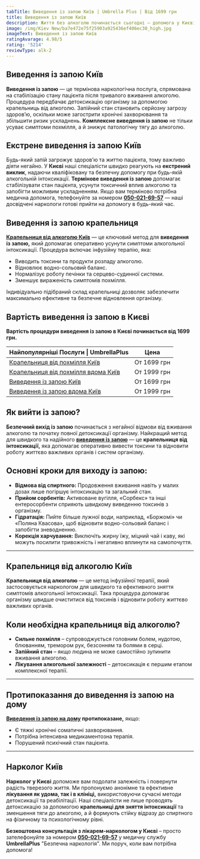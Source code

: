 ```yaml
---
tabTitle: Виведення із запою Київ | Umbrella Plus | Від 1699 грн
title: Виведення із запою Київ
description: Життя без алкоголю починається сьогодні – допомога у Києві 24/7
image: /img/Kiev New/ba7e472e75f25903a925436ef406ec30_high.jpg
imageText: Виведення із запою Київ
ratingAvarage: 4.98/5
rating: '5214'
reviewType: alk-2
---
```


## Виведення із запою Київ

**Виведення із запою** — це термінова наркологічна послуга, спрямована на стабілізацію стану пацієнта після тривалого вживання алкоголю. Процедура передбачає детоксикацію організму за допомогою крапельниць від алкоголю. Запійний стан становить серйозну загрозу здоров’ю, оскільки може загострити хронічні захворювання та збільшити ризик ускладнень. **Комплексне виведення із запою** не тільки усуває симптоми похмілля, а й знижує патологічну тягу до алкоголю.

## Екстрене виведення із запою Київ

Будь-який запій загрожує здоров’ю та життю пацієнта, тому важливо діяти негайно. У **Києві** наші спеціалісти швидко реагують на **екстрений виклик**, надаючи кваліфіковану та безпечну допомогу при будь-якій алкогольній інтоксикації. **Термінове виведення із запою** допомагає стабілізувати стан пацієнта, усунути токсичний вплив алкоголю та запобігти можливим ускладненням. Якщо вам терміново потрібна медична допомога, телефонуйте за номером **[050-021-69-57](tel:0500216957)** — наші досвідчені наркологи готові прийти на допомогу в будь-який час.

## Виведення із запою крапельниця

**[Крапельниця від алкоголю Київ](https://umbrella-plus.com.ua/uk/kiev/kapelnica_ot_alkogola_kiev/)** — це ключовий метод для **виведення із запою,** який допомагає оперативно усунути симптоми алкогольної інтоксикації. Процедура включає інфузійну терапію, яка:

* Виводить токсини та продукти розпаду алкоголю.
* Відновлює водно-сольовий баланс.
* Нормалізує роботу печінки та серцево-судинної системи.
* Зменшує вираженість симптомів похмілля.

Індивідуально підібраний склад крапельниці дозволяє забезпечити максимально ефективне та безпечне відновлення організму.

## Вартість виведення із запою в Києві

**Вартість процедури виведення із запою в Києві починається від 1699 грн.**

| Найпопулярніші Послуги \| UmbrellaPlus                                                                         | Цена        |
| -------------------------------------------------------------------------------------------------------------- | ----------- |
| [Крапельниця від похмілля Київ](https://umbrella-plus.com.ua/uk/kiev/kapelnica_ot_alkogola_kiev/)              | От 1699 грн |
| [Крапельниця від похмілля вдома Київ](https://umbrella-plus.com.ua/uk/kiev/Kapelnica_ot_alkogola_na_domy_kiev) | От 1999 грн |
| [Виведення із запою Київ](https://umbrella-plus.com.ua/uk/kiev/Vivod-iz-zapoia-kiev)                           | От 1699 грн |
| [Виведення із запою вдома Київ](https://umbrella-plus.com.ua/uk/kiev/vivod-iz-zapoia-na-domy-kiev-ua/)         | От 1999 грн |

## Як вийти із запою?

**Безпечний вихід із запою** починається з негайної відмови від вживання алкоголю та початку повної детоксикації організму. Найкращий метод для швидкого та надійного **[виведення із запою](https://umbrella-plus.com.ua/uk/kiev/vivod-iz-zapoia-na-domy-kiev-ua/)** — це **крапельниця від інтоксикації,** яка допомагає оперативно вивести токсини та відновити роботу життєво важливих органів і систем організму.

## Основні кроки для виходу із запою:

* **Відмова від спиртного:** Продовження вживання навіть у малих дозах лише погіршує інтоксикацію та загальний стан.
* **Прийом сорбентів:** Активоване вугілля, «Сорбекс» та інші ентеросорбенти сприяють швидкому виведенню токсинів з організму.
* **Гідратація:** Пийте більше лужної води, наприклад, «Боржомі» чи «Поляна Квасова», щоб відновити водно-сольовий баланс і запобігти зневодненню.
* **Корекція харчування:** Виключіть жирну їжу, міцний чай і каву, які можуть посилити тривожність і негативно вплинути на самопочуття.

***

## Крапельниця від алкоголю Київ

**Крапельниця від алкоголю** — це метод інфузійної терапії, який застосовується наркологом для швидкого та ефективного зняття симптомів алкогольної інтоксикації. Така процедура допомагає організму швидше очиститися від токсинів і відновити роботу життєво важливих органів.

## Коли необхідна крапельниця від алкоголю?

* **Сильне похмілля** – супроводжується головним болем, нудотою, блюванням, тремором рук, безсонням та болями в серці.
* **Запійний стан** – якщо людина не може самостійно зупинити вживання алкоголю.
* **Лікування алкогольної залежності** – детоксикація є першим етапом комплексної терапії.

***

## Протипоказання до виведення із запою на дому

**[Виведення із запою на дому](https://umbrella-plus.com.ua/uk/kiev/vivod-iz-zapoia-na-domy-kiev-ua/) протипоказане,** якщо:

* Є тяжкі хронічні соматичні захворювання.
* Потрібна інтенсивна медикаментозна терапія.
* Порушений психічний стан пацієнта.

***

## Нарколог Київ

**Нарколог у Києві** допоможе вам подолати залежність і повернути радість тверезого життя. Ми пропонуємо анонімне та ефективне **лікування як удома, так і в клініці,** використовуючи сучасні методи детоксикації та реабілітації. Наші спеціалісти не лише проводять детоксикацію за допомогою **крапельниці для зняття інтоксикації** та зменшення тяги до алкоголю, а й формують стійку відразу до спиртного на фізичному та психологічному рівні.

**Безкоштовна консультація з лікарем-наркологом у Києві** – просто зателефонуйте за номером **[050-021-69-57](tel:0500216957)**  у медичну службу **UmbrellaPlus** "Безпечна наркологія". Ми поруч, коли вам потрібна допомога!
